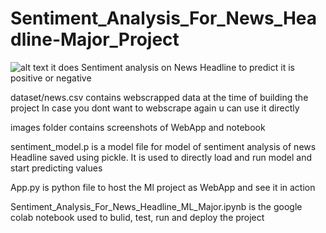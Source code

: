 # Sentiment_Analysis_For_News_Headline-Major_Project
![alt text](https://github.com/kvora125/Sentiment_Analysis_For_News_Headline-Major_Project/blob/main/images/output-deployed%20webapp%20with%20ngrok.png?raw=true)
it does Sentiment analysis on News Headline to predict it is positive or negative

dataset/news.csv contains webscrapped data at the time of building the project 
In case you dont want to webscrape again u can use it directly

images folder contains screenshots of WebApp and notebook

sentiment_model.p is a model file for model of sentiment analysis of news Headline saved using pickle. 
It is used to directly load and run model and start predicting values

App.py is python file to host the Ml project as WebApp and see it in action

Sentiment_Analysis_For_News_Headline_ML_Major.ipynb is the google colab notebook used to bulid, test, run and deploy the project

